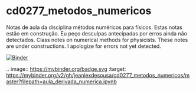 # cd0277_metodos_numericos
Notas de aula da disciplina métodos numéricos para físicos. Estas notas estão em construção. Eu peço desculpas antecipadas por erros ainda não detectados. 
Class notes on numerical methods for physicists. These notes are under constructions. I apologize for errors not yet detected.

[![Binder](https://mybinder.org/badge.svg)](https://mybinder.org/v2/gh/jeanlexdesousa/cd0277_metodos_numericos/master?filepath=aula_derivada_numerica.ipynb)

.. image:: https://mybinder.org/badge.svg :target: https://mybinder.org/v2/gh/jeanlexdesousa/cd0277_metodos_numericos/master?filepath=aula_derivada_numerica.ipynb
